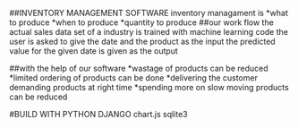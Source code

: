 ##INVENTORY MANAGEMENT SOFTWARE
inventory managament is 
                        *what to produce
						*when to produce
						*quantity to produce
##our work flow
the actual sales data set of a industry is trained with machine learning code
the user is asked to give the date and the product as the input
the predicted value for the given date is given as the output
						
##with the help of our software
   *wastage of products can be reduced
   *limited ordering of products can be done
   *delivering the customer demanding products at right time
   *spending more on slow moving products can be reduced
 
 
#BUILD WITH
 PYTHON
 DJANGO
 chart.js
 sqlite3
